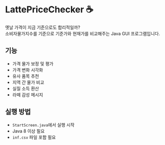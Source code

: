 # LattePriceChecker ☕
옛날 가격이 지금 기준으로도 합리적일까?  
소비자물가지수를 기준으로 기준가와 현재가를 비교해주는 Java GUI 프로그램입니다.

## 기능
- 가격 물가 보정 및 평가
- 가격 변화 시각화
- 유사 품목 추천
- 지역 간 물가 비교
- 실질 소득 환산
- 라떼 감성 메시지

## 실행 방법
- `StartScreen.java`에서 실행 시작
- Java 8 이상 필요
- `inf.csv` 파일 포함 필요
